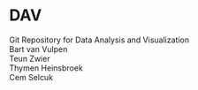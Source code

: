 # DAV
Git Repository for Data Analysis and Visualization<br />
Bart van Vulpen<br />
Teun Zwier<br />
Thymen Heinsbroek<br />
Cem Selcuk
